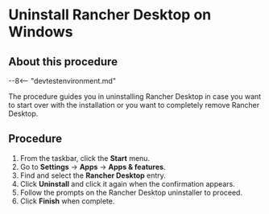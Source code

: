 # Uninstall Rancher Desktop on Windows

## About this procedure

--8<-- "devtestenvironment.md"

The procedure guides you in uninstalling Rancher Desktop in case you want to start over with the installation or you want to completely remove Rancher Desktop.

## Procedure

1. From the taskbar, click the **Start** menu.
2. Go to **Settings** &rarr; **Apps** &rarr; **Apps & features**.
3. Find and select the **Rancher Desktop** entry.
4. Click **Uninstall** and click it again when the confirmation appears.
5. Follow the prompts on the Rancher Desktop uninstaller to proceed.
6. Click **Finish** when complete.


